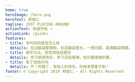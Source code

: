 ```yaml
---
home: true
heroImage: /hero.png
heroText: 郑俊仁
tagline: JUST PLAYING AROUND
actionText: 快速开始 →
actionLink: /guide/
features:
- title: 写代码的感觉怎么样
  details: 左边脑袋是面粉，右边脑袋是水，一想问题，就满脑袋糨糊。
- title: 想平凡点，但觉得有钱更好
  details: 学习使我快乐，学习没有银弹，知识要慢慢积累。
- title: 有了钱快乐吗
  details: 不！你错了，有钱人的快乐，你根本想象不到！
footer: © Copyright 2019 郑俊仁 - All Rights Reserved
---
```


